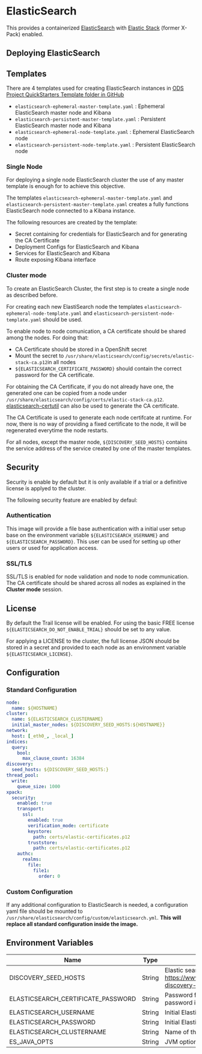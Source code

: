 # ElasticSearch

This provides a containerized [ElasticSearch](https://www.elastic.co/products/elasticsearch) with [Elastic Stack](https://www.elastic.co/products/stack) (former X-Pack) enabled.

## Deploying ElasticSearch

## Templates

There are 4 templates used for creating ElasticSearch instances in [ODS Project QuickStarters Template folder in GitHub](https://github.com/opendevstack/ods-quickstarters/tree/master/common/ocp-templates/templates/elasticsearch)

* `elasticsearch-ephemeral-master-template.yaml` : Ephemeral ElasticSearch master node and Kibana
* `elasticsearch-persistent-master-template.yaml` : Persistent ElasticSearch master node and Kibana
* `elasticsearch-ephemeral-node-template.yaml` : Ephemeral ElasticSearch node
* `elasticsearch-persistent-node-template.yaml` : Persistent ElasticSearch node

### Single Node

For deploying a single node ElasticSearch cluster the use of any master template is enough for to achieve this objective.

The templates `elasticsearch-ephemeral-master-template.yaml` and `elasticsearch-persistent-master-template.yaml`
creates a fully functions ElasticSearch node connected to a Kibana instance.

The following resources are created by the template:

* Secret containing for credentials for ElasticSearch and for generating the CA Certificate
* Deployment Configs for ElasticSearch and Kibana
* Services for ElasticSearch and Kibana
* Route exposing Kibana interface


### Cluster mode

To create an ElasticSearch Cluster, the first step is to create a single node as described before.

For creating each new ElastiSearch node the templates  `elasticsearch-ephemeral-node-template.yaml`
and `elasticsearch-persistent-node-template.yaml` should be used.

To enable node to node comunication, a CA certificate should be shared among the nodes. For doing that:
* CA Certificate should be stored in a OpenShift secret
* Mount the secret to `/usr/share/elasticsearch/config/secrets/elastic-stack-ca.p12`in all nodes
* `${ELASTICSEARCH_CERTIFICATE_PASSWORD}` should contain the correct password for the CA certificate.

For obtaining the CA Certificate, if you do not already have one, the generated one can be copied from a node under
`/usr/share/elasticsearch/config/certs/elastic-stack-ca.p12`.
 [elasticsearch-certutil](https://www.elastic.co/guide/en/elasticsearch/reference/current/certutil.html) can also be
 used to generate the CA certificate.

The CA Certificate is used to generate each node certifcate at runtime. For now, there is no way of providing
a fixed certificate to the node, it will be regenerated everytime the node restarts.

For all nodes, except the master node, `${DISCOVERY_SEED_HOSTS}` contains the service address of the service created by
one of the master templates.

## Security

Security is enable by default but it is only available if a trial or a definitive license is applyed to the cluster.

The following security feature are enabled by defaul:

### Authentication

This image will provide a file base authentication with a initial user setup base on the environment
variable `${ELASTICSEARCH_USERNAME}` and `${ELASTICSEARCH_PASSWORD}`. This user can be used for setting up
other users or used for application access.

### SSL/TLS

SSL/TLS is enabled for node validation and node to node communication. The CA certificate should be shared across all
nodes as explained in the **Cluster mode** session.

## License

By default the Trail license will be enabled. For using the basic FREE license `${ELASTICSEARCH_DO_NOT_ENABLE_TRIAL}`
should be set to any value.

For applying a LICENSE to the cluster, the full license JSON should be stored in a secret and provided to each node as an
environment variable `${ELASTICSEARCH_LICENSE}`.

## Configuration

### Standard Configuration

```yaml
node:
  name: ${HOSTNAME}
cluster:
  name: ${ELASTICSEARCH_CLUSTERNAME}
  initial_master_nodes: ${DISCOVERY_SEED_HOSTS:${HOSTNAME}}
network:
  host: [_eth0_, _local_]
indices:
  query:
    bool:
      max_clause_count: 16384
discovery:
  seed_hosts: ${DISCOVERY_SEED_HOSTS:}
thread_pool:
  write:
    queue_size: 1000
xpack:
  security:
    enabled: true
    transport:
      ssl:
        enabled: true
        verification_mode: certificate
        keystore:
          path: certs/elastic-certificates.p12
        truststore:
          path: certs/elastic-certificates.p12
    authc:
      realms:
        file:
          file1:
            order: 0
```

### Custom Configuration

If any additional configuration to ElasticSearch is needed, a configuration yaml file should be mounted to
`/usr/share/elasticsearch/config/custom/elasticsearch.yml`. **This will replace all standard configuration inside the image.**


## Environment Variables

| Name | Type | Description|
|-----|------|------------|
|DISCOVERY_SEED_HOSTS| String | Elastic search configuration for discovering master nodes: https://www.elastic.co/guide/en/elasticsearch/reference/7.0/modules-discovery-settings.html |
|ELASTICSEARCH_CERTIFICATE_PASSWORD|String| Password for the CA certificate used/generated by ElasticSearch. This password is also used for creating the node certificate |
|ELASTICSEARCH_USERNAME|String| Initial ElasticSerach superuser username  |
|ELASTICSEARCH_PASSWORD|String| Initial ElasticSerach superuser password |
|ELASTICSEARCH_CLUSTERNAME|String| Name of the ElasticSearch cluster|
|ES_JAVA_OPTS|String| JVM options for ElasticSearch. Normally used for memory setting|

